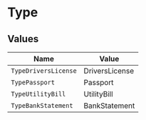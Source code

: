 # Type


## Values

| Name                 | Value                |
| -------------------- | -------------------- |
| `TypeDriversLicense` | DriversLicense       |
| `TypePassport`       | Passport             |
| `TypeUtilityBill`    | UtilityBill          |
| `TypeBankStatement`  | BankStatement        |